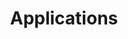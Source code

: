 ---
weight: 999
title: "Applications"
description: "[MIsc](./windows/misc)"
icon: "appstore"
icontype: "simple"
toc: true
---